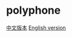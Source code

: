# polyphone
[中文版本](https://newzsh.github.io/zsh/blogging/2022/06/06/polyphone_cn.html)
[English version](https://newzsh.github.io/zsh/blogging/2022/06/06/polyphone.html)
